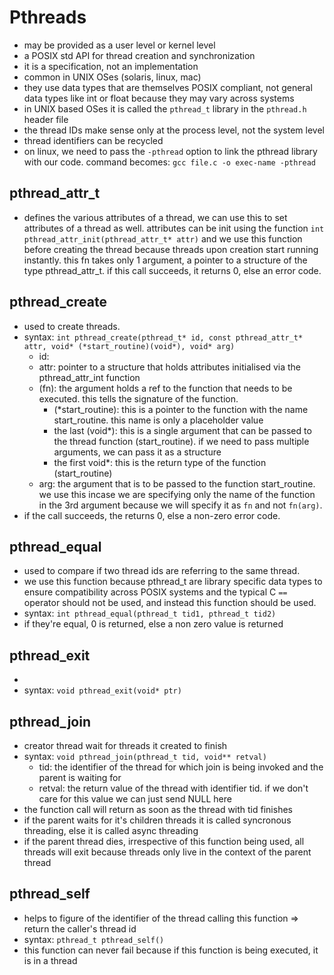 # Pthreads

- may be provided as a user level or kernel level
- a POSIX std API for thread creation and synchronization
- it is a specification, not an implementation
- common in UNIX OSes (solaris, linux, mac)
- they use data types that are themselves POSIX compliant, not general data types like int or float because they may vary across systems
- in UNIX based OSes it is called the `pthread_t` library in the `pthread.h` header file
- the thread IDs make sense only at the process level, not the system level
- thread identifiers can be recycled
- on linux, we need to pass the `-pthread` option to link the pthread library with our code. command becomes: `gcc file.c -o exec-name -pthread`

## pthread_attr_t

- defines the various attributes of a thread, we can use this to set attributes of a thread as well. attributes can be init using the function `int pthread_attr_init(pthread_attr_t* attr)` and we use this function before creating the thread because threads upon creation start running instantly. this fn takes only 1 argument, a pointer to a structure of the type pthread_attr_t. if this call succeeds, it returns 0, else an error code.

## pthread_create

- used to create threads.
- syntax: `int pthread_create(pthread_t* id, const pthread_attr_t* attr, void* (*start_routine)(void*), void* arg)`
    - id:
    - attr: pointer to a structure that holds attributes initialised via the pthread_attr_int function
    - (fn): the argument holds a ref to the function that needs to be executed. this tells the signature of the function.
        - (*start_routine): this is a pointer to the function with the name start_routine. this name is only a placeholder value
        - the last (void*): this is a single argument that can be passed to the thread function (start_routine). if we need to pass multiple arguments, we can pass it as a structure
        - the first void*: this is the return type of the function (start_routine)
    - arg: the argument that is to be passed to the function start_routine. we use this incase we are specifying only the name of the function in the 3rd argument because we will specify it as `fn` and not `fn(arg)`.
- if the call succeeds, the returns 0, else a non-zero error code.

## pthread_equal

- used to compare if two thread ids are referring to the same thread.
- we use this function because pthread_t are library specific data types to ensure compatibility across POSIX systems and the typical C `==` operator should not be used, and instead this function should be used.
- syntax: `int pthread_equal(pthread_t tid1, pthread_t tid2)`
- if they're equal, 0 is returned, else a non zero value is returned

## pthread_exit

-
- syntax: `void pthread_exit(void* ptr)`

## pthread_join

- creator thread wait for threads it created to finish
- syntax: `void pthread_join(pthread_t tid, void** retval)`
    - tid: the identifier of the thread for which join is being invoked and the parent is waiting for
    - retval: the return value of the thread with identifier tid. if we don't care for this value we can just send NULL here
- the function call will return as soon as the thread with tid finishes
- if the parent waits for it's children threads it is called syncronous threading, else it is called async threading
- if the parent thread dies, irrespective of this function being used, all threads will exit because threads only live in the context of the parent thread

## pthread_self

- helps to figure of the identifier of the thread calling this function => return the caller's thread id
- syntax: `pthread_t pthread_self()`
- this function can never fail because if this function is being executed, it is in a thread
